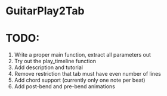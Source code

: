 # GuitarPlay2Tab

# TODO:
1. Write a proper main function, extract all parameters out
2. Try out the play_timeline function
3. Add description and tutorial
4. Remove restriction that tab must have even number of lines
5. Add chord support (currently only one note per beat)
6. Add post-bend and pre-bend animations